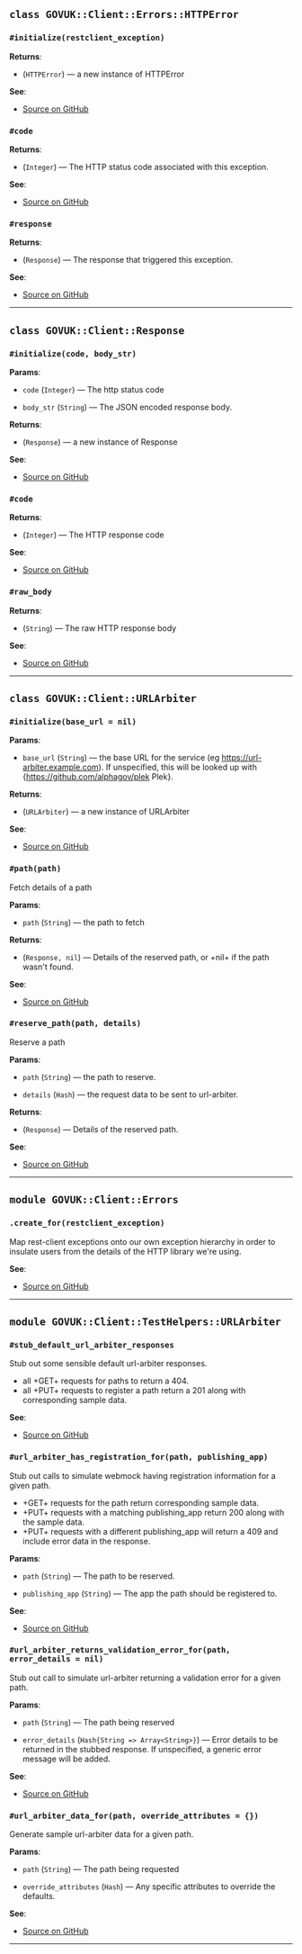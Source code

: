 
## `class GOVUK::Client::Errors::HTTPError`

### `#initialize(restclient_exception)`

**Returns**:

- (`HTTPError`) — a new instance of HTTPError

**See**:
- [Source on GitHub](https://github.com/alphagov/govuk-client-url_arbiter/blob/master/lib/govuk/client/errors.rb#L41)

### `#code`

**Returns**:

- (`Integer`) — The HTTP status code associated with this exception.

**See**:
- [Source on GitHub](https://github.com/alphagov/govuk-client-url_arbiter/blob/master/lib/govuk/client/errors.rb#L47)

### `#response`

**Returns**:

- (`Response`) — The response that triggered this exception.

**See**:
- [Source on GitHub](https://github.com/alphagov/govuk-client-url_arbiter/blob/master/lib/govuk/client/errors.rb#L52)

---

## `class GOVUK::Client::Response`

### `#initialize(code, body_str)`

**Params**:

- `code` (`Integer`) — The http status code
  

- `body_str` (`String`) — The JSON encoded response body.
  

**Returns**:

- (`Response`) — a new instance of Response

**See**:
- [Source on GitHub](https://github.com/alphagov/govuk-client-url_arbiter/blob/master/lib/govuk/client/response.rb#L18)

### `#code`

**Returns**:

- (`Integer`) — The HTTP response code

**See**:
- [Source on GitHub](https://github.com/alphagov/govuk-client-url_arbiter/blob/master/lib/govuk/client/response.rb#L28)

### `#raw_body`

**Returns**:

- (`String`) — The raw HTTP response body

**See**:
- [Source on GitHub](https://github.com/alphagov/govuk-client-url_arbiter/blob/master/lib/govuk/client/response.rb#L31)

---

## `class GOVUK::Client::URLArbiter`

### `#initialize(base_url = nil)`

**Params**:

- `base_url` (`String`) — the base URL for the service (eg
https://url-arbiter.example.com).  If unspecified, this will be
looked up with {https://github.com/alphagov/plek Plek}.
  

**Returns**:

- (`URLArbiter`) — a new instance of URLArbiter

**See**:
- [Source on GitHub](https://github.com/alphagov/govuk-client-url_arbiter/blob/master/lib/govuk/client/url_arbiter.rb#L16)

### `#path(path)`

Fetch details of a path

**Params**:

- `path` (`String`) — the path to fetch
  

**Returns**:

- (`Response, nil`) — Details of the reserved path, or +nil+ if the path wasn't found.

**See**:
- [Source on GitHub](https://github.com/alphagov/govuk-client-url_arbiter/blob/master/lib/govuk/client/url_arbiter.rb#L26)

### `#reserve_path(path, details)`

Reserve a path

**Params**:

- `path` (`String`) — the path to reserve.
  

- `details` (`Hash`) — the request data to be sent to url-arbiter.
  

**Returns**:

- (`Response`) — Details of the reserved path.

**See**:
- [Source on GitHub](https://github.com/alphagov/govuk-client-url_arbiter/blob/master/lib/govuk/client/url_arbiter.rb#L39)

---

## `module GOVUK::Client::Errors`

### `.create_for(restclient_exception)`

Map rest-client exceptions onto our own exception hierarchy in order to
insulate users from the details of the HTTP library we're using.

**See**:
- [Source on GitHub](https://github.com/alphagov/govuk-client-url_arbiter/blob/master/lib/govuk/client/errors.rb#L13)

---

## `module GOVUK::Client::TestHelpers::URLArbiter`

### `#stub_default_url_arbiter_responses`

Stub out some sensible default url-arbiter responses.

- all +GET+ requests for paths to return a 404.
- all +PUT+ requests to register a path return a 201 along with corresponding sample data.

**See**:
- [Source on GitHub](https://github.com/alphagov/govuk-client-url_arbiter/blob/master/lib/govuk/client/test_helpers/url_arbiter.rb#L17)

### `#url_arbiter_has_registration_for(path, publishing_app)`

Stub out calls to simulate webmock having registration information
for a given path.

- +GET+ requests for the path return corresponding sample data.
- +PUT+ requests with a matching publishing_app return 200 along with the sample data.
- +PUT+ requests with a different publishing_app will return a 409 and include error data in the response.

**Params**:

- `path` (`String`) — The path to be reserved.
  

- `publishing_app` (`String`) — The app the path should be registered to.
  

**See**:
- [Source on GitHub](https://github.com/alphagov/govuk-client-url_arbiter/blob/master/lib/govuk/client/test_helpers/url_arbiter.rb#L36)

### `#url_arbiter_returns_validation_error_for(path, error_details = nil)`

Stub out call to simulate url-arbiter returning a validation error
for a given path.

**Params**:

- `path` (`String`) — The path being reserved
  

- `error_details` (`Hash{String => Array<String>}`) — Error details to be
returned in the stubbed response.  If unspecified, a generic error
message will be added.
  

**See**:
- [Source on GitHub](https://github.com/alphagov/govuk-client-url_arbiter/blob/master/lib/govuk/client/test_helpers/url_arbiter.rb#L60)

### `#url_arbiter_data_for(path, override_attributes = {})`

Generate sample url-arbiter data for a given path.

**Params**:

- `path` (`String`) — The path being requested
  

- `override_attributes` (`Hash`) — Any specific attributes to override the defaults.
  

**See**:
- [Source on GitHub](https://github.com/alphagov/govuk-client-url_arbiter/blob/master/lib/govuk/client/test_helpers/url_arbiter.rb#L72)

---

